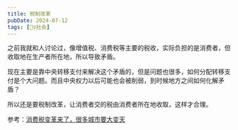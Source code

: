 ```yaml
---
title: 税制改革
pubDate: 2024-07-12
tags: [👯‍♀️社会]
---
```


之前我就和人讨论过，像增值税、消费税等主要的税收，实际负担的是消费者，但收取地在生产者所在地，所以导致矛盾。

现在主要是靠中央转移支付来解决这个矛盾的，但是问题也很多，如何分配转移支付是个大问题。而且中央权力以后可能也会被削弱，到时候地方之间如何化解矛盾？

所以还是要税制改革，让消费者交的税由消费者所在地收取，这样才合理。

参考：[消费税变革来了，很多城市要大变天](https://www.bilibili.com/video/BV1MW421d76v/)

